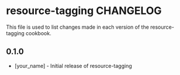 resource-tagging CHANGELOG
==========================

This file is used to list changes made in each version of the resource-tagging cookbook.

0.1.0
-----
- [your_name] - Initial release of resource-tagging
